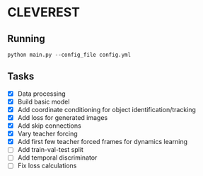 # CLEVEREST
## Running
`python main.py --config_file config.yml`

## Tasks
- [X] Data processing
- [X] Build basic model
- [X] Add coordinate conditioning for object identification/tracking
- [X] Add loss for generated images
- [X] Add skip connections
- [X] Vary teacher forcing
- [X] Add first few teacher forced frames for dynamics learning
- [ ] Add train-val-test split
- [ ] Add temporal discriminator
- [ ] Fix loss calculations